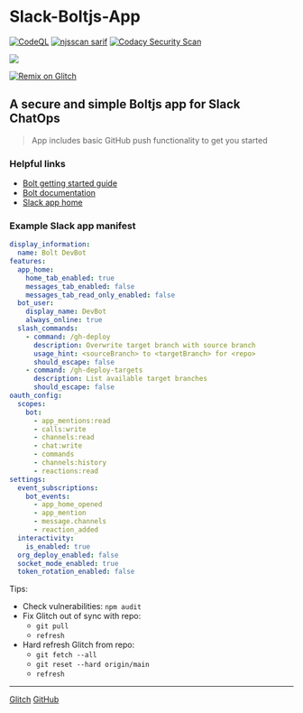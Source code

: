 # Slack-Boltjs-App

[![CodeQL](https://github.com/JosiahSiegel/slack-boltjs-app/actions/workflows/codeql.yml/badge.svg)](https://github.com/JosiahSiegel/slack-bolt/actions/workflows/codeql.yml)
[![njsscan sarif](https://github.com/JosiahSiegel/slack-boltjs-app/actions/workflows/njsscan.yml/badge.svg)](https://github.com/JosiahSiegel/slack-bolt/actions/workflows/njsscan.yml)
[![Codacy Security Scan](https://github.com/JosiahSiegel/slack-boltjs-app/actions/workflows/codacy.yml/badge.svg)](https://github.com/JosiahSiegel/slack-bolt/actions/workflows/codacy.yml)

![](https://avatars.slack-edge.com/2023-04-24/5159910288243_7af56ae264408f296381_128.png)

<a href="https://glitch.com/edit/#!/remix/slack-boltjs-app"><img alt="Remix on Glitch" src="https://cdn.gomix.com/f3620a78-0ad3-4f81-a271-c8a4faa20f86%2Fremix-button.svg"></a>

## A secure and simple Boltjs app for Slack ChatOps

> App includes basic GitHub push functionality to get you started

### Helpful links

- [Bolt getting started guide](https://api.slack.com/start/building/bolt)
- [Bolt documentation](https://slack.dev/bolt)
- [Slack app home](https://api.slack.com/apps)

### Example Slack app manifest

```yml
display_information:
  name: Bolt DevBot
features:
  app_home:
    home_tab_enabled: true
    messages_tab_enabled: false
    messages_tab_read_only_enabled: false
  bot_user:
    display_name: DevBot
    always_online: true
  slash_commands:
    - command: /gh-deploy
      description: Overwrite target branch with source branch
      usage_hint: <sourceBranch> to <targetBranch> for <repo>
      should_escape: false
    - command: /gh-deploy-targets
      description: List available target branches
      should_escape: false
oauth_config:
  scopes:
    bot:
      - app_mentions:read
      - calls:write
      - channels:read
      - chat:write
      - commands
      - channels:history
      - reactions:read
settings:
  event_subscriptions:
    bot_events:
      - app_home_opened
      - app_mention
      - message.channels
      - reaction_added
  interactivity:
    is_enabled: true
  org_deploy_enabled: false
  socket_mode_enabled: true
  token_rotation_enabled: false
```

Tips:

- Check vulnerabilities: `npm audit`
- Fix Glitch out of sync with repo:
  - `git pull`
  - `refresh`
- Hard refresh Glitch from repo:
  - `git fetch --all`
  - `git reset --hard origin/main`
  - `refresh`

---

[Glitch](https://glitch.com/~slack-boltjs-app)
[GitHub](https://github.com/JosiahSiegel/slack-boltjs-app)
